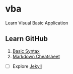 # vba
Learn Visual Basic Application

<h2>Learn GitHub</h2>

1. [Basic Syntax](https://docs.github.com/en/get-started/writing-on-github/getting-started-with-writing-and-formatting-on-github/basic-writing-and-formatting-syntax#links)
2. [Markdown Cheatsheet](https://github.com/adam-p/markdown-here/wiki/Markdown-Here-Cheatsheet)

- [ ] Explore [Jekyll](https://docs.github.com/en/pages/setting-up-a-github-pages-site-with-jekyll/about-github-pages-and-jekyll)
